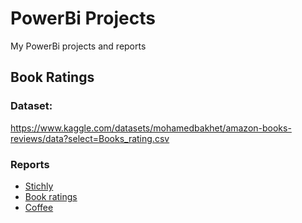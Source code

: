 # PowerBi Projects
My PowerBi projects and reports
## Book Ratings
### Dataset:
https://www.kaggle.com/datasets/mohamedbakhet/amazon-books-reviews/data?select=Books_rating.csv
### Reports
- [Stichly](stichly.pdf)
- [Book ratings](coffeshop.pdf)
- [Coffee](BookRatingsReport.pdf)
